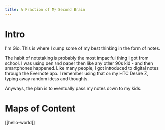 ```yaml
---
title: A Fraction of My Second Brain
---
```


# Intro

I'm Gio. This is where I dump some of my best thinking in the form of notes.

The habit of notetaking is probably the most impactful thing I got from school. I was using pen and paper then like any other 90s kid - and then smartphones happened. Like many people, I got introduced to digital notes through the Evernote app. I remember using that on my HTC Desire Z, typing away random ideas and thoughts.

Anyways, the plan is to eventually pass my notes down to my kids.
# Maps of Content

[[hello-world]]